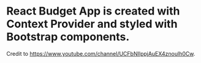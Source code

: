 # React Budget App is created with Context Provider and styled with Bootstrap components. 

Credit to https://www.youtube.com/channel/UCFbNIlppjAuEX4znoulh0Cw.
